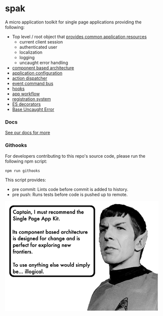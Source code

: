 # spak
A micro application toolkit for single page applications providing the following:

- Top level / root object that [provides common application resources](./doc/app-providers.md)
  - current client session
  - authenticated user
  - localization
  - logging
  - uncaught error handling
- [component based architecture](./doc/app-component.md)
- [application configuration](./doc/app-config.md)
- [action dispatcher](./doc/app-actions-and-events.md#actions)
- [event command bus](./doc/app-actions-and-events.md#events)
- [hooks](./doc/app-hooks.md)
- [app workflow](./doc/app-workflows.md)
- [registration system](./doc/spec-registry.md)
- [ES decorators](./doc/decorators.md)
- [Base Uncaught Error](./doc/uncaught-errors.md)

### Docs

[See our docs for more](./doc/index.md)

### Githooks

For developers contributing to this repo's source code, please run the following npm script:

```
npm run githooks
```

This script provides:

- pre commit: Lints code before commit is added to history.
- pre push: Runs tests before code is pushed up to remote.

![Spak](doc/images/SpakBubble.png )
